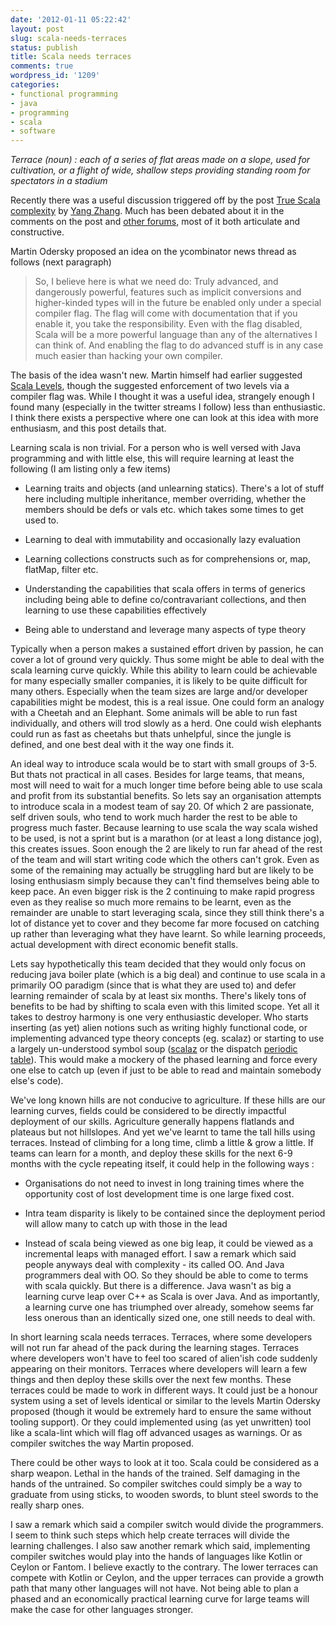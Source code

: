 ```yaml
---
date: '2012-01-11 05:22:42'
layout: post
slug: scala-needs-terraces
status: publish
title: Scala needs terraces
comments: true
wordpress_id: '1209'
categories:
- functional programming
- java
- programming
- scala
- software
---
```


_Terrace (noun) : each of a series of flat areas made on a slope, used for cultivation, or a flight of wide, shallow steps providing standing room for spectators in a stadium_
 
Recently there was a useful discussion triggered off by the post [True Scala complexity](http://yz.mit.edu/wp/true-scala-complexity/) by [Yang Zhang](https://twitter.com/#!/yaaang). Much has been debated about it in the comments on the post and [other forums](http://news.ycombinator.com/item?id=3443436), most of it both articulate and constructive.

Martin Odersky proposed an idea on the ycombinator news thread as follows (next paragraph)



> So, I believe here is what we need do: Truly advanced, and dangerously powerful, features such as implicit conversions and higher-kinded types will in the future be enabled only under a special compiler flag. The flag will come with documentation that if you enable it, you take the responsibility. Even with the flag disabled, Scala will be a more powerful language than any of the alternatives I can think of. And enabling the flag to do advanced stuff is in any case much easier than hacking your own compiler.



The basis of the idea wasn't new. Martin himself had earlier suggested [Scala Levels](http://www.scala-lang.org/node/8610), though the suggested enforcement of two levels via a compiler flag was. While I thought it was a useful idea, strangely enough I found many (especially in the twitter streams I follow) less than enthusiastic. I think there exists a perspective where one can look at this idea with more enthusiasm, and this post details that.

Learning scala is non trivial. For a person who is well versed with Java programming and with little else, this will require learning at least the following (I am listing only a few items)



	
  * Learning traits and objects (and unlearning statics). There's a lot of stuff here including multiple inheritance, member overriding, whether the members should be defs or vals etc. which takes some times to get used to.

	
  * Learning to deal with immutability and occasionally lazy evaluation

	
  * Learning collections constructs such as for comprehensions or, map, flatMap, filter etc.

	
  * Understanding the capabilities that scala offers in terms of generics including being able to define co/contravariant collections, and then learning to use these capabilities effectively

	
  * Being able to understand and leverage many aspects of type theory



Typically when a person makes a sustained effort driven by passion, he can cover a lot of ground very quickly. Thus some might be able to deal with the scala learning curve quickly. While this ability to learn could be achievable for many especially smaller companies, it is likely to be quite difficult for many others. Especially when the team sizes are large and/or developer capabilities might be modest, this is a real issue. One could form an analogy with a Cheetah and an Elephant. Some animals will be able to run fast individually, and others will trod slowly as a herd. One could wish elephants could run as fast as cheetahs but thats unhelpful, since the jungle is defined, and one best deal with it the way one finds it.

An ideal way to introduce scala would be to start with small groups of 3-5. But thats not practical in all cases. Besides for large teams, that means, most will need to wait for a much longer time before being able to use scala and profit from its substantial benefits. So lets say an organisation attempts to introduce scala in a modest team of say 20. Of which 2 are passionate, self driven souls, who tend to work much harder the rest to be able to progress much faster. Because learning to use scala the way scala wished to be used, is not a sprint but is a marathon (or at least a long distance jog), this creates issues. Soon enough the 2 are likely to run far ahead of the rest of the team and will start writing code which the others can't grok. Even as some of the remaining may actually be struggling hard but are likely to be losing enthusiasm simply because they can't find themselves being able to keep pace. An even bigger risk is the 2 continuing to make rapid progress even as they realise so much more remains to be learnt, even as the remainder are unable to start leveraging scala, since they still think there's a lot of distance yet to cover and they become far more focused on catching up rather than leveraging what they have learnt. So while learning proceeds, actual development with direct economic benefit stalls. 

Lets say hypothetically this team decided that they would only focus on reducing java boiler plate (which is a big deal) and continue to use scala in a primarily OO paradigm (since that is what they are used to) and defer learning remainder of scala by at least six months. There's likely tons of benefits to be had by shifting to scala even with this limited scope. Yet all it takes to destroy harmony is one very enthusiastic developer. Who starts inserting (as yet) alien notions such as writing highly functional code, or implementing advanced type theory concepts (eg. scalaz) or starting to use a largely un-understood symbol soup ([scalaz](http://www.cakesolutions.net/teamblogs/2011/11/19/u-s-scalaz-layout/) or the dispatch [periodic table](http://www.flotsam.nl/dispatch-periodic-table.html)). This would make a mockery of the phased learning and force every one else to catch up (even if just to be able to read and maintain somebody else's code).

We've long known hills are not conducive to agriculture. If these hills are our learning curves, fields could be considered to be directly impactful deployment of our skills. Agriculture generally happens flatlands and plateaus but not hillslopes. And yet we've learnt to tame the tall hills using terraces. Instead of climbing for a long time, climb a little & grow a little. If teams can learn for a month, and deploy these skills for the next 6-9 months with the cycle repeating itself, it could help in the following ways :




	
  * Organisations do not need to invest in long training times where the opportunity cost of lost development time is one large fixed cost.

	
  * Intra team disparity is likely to be contained since the deployment period will allow many to catch up with those in the lead

	
  * Instead of scala being viewed as one big leap, it could be viewed as a incremental leaps with managed effort. I saw a remark which said people anyways deal with complexity - its called OO. And Java programmers deal with OO. So they should be able to come to terms with scala quickly. But there is a difference. Java wasn't as big a learning curve leap over C++ as Scala is over Java. And as importantly, a learning curve one has triumphed over already, somehow seems far less onerous than an identically sized one, one still needs to deal with.



In short learning scala needs terraces. Terraces, where some developers will not run far ahead of the pack during the learning stages. Terraces where developers won't have to feel too scared of alien'ish code suddenly appearing on their monitors. Terraces where developers will learn a few things and then deploy these skills over the next few months. These terraces could be made to work in different ways. It could just be a honour system using a set of levels identical or similar to the levels Martin Odersky proposed (though it would be extremely hard to ensure the same without tooling support). Or they could implemented using (as yet unwritten) tool like a scala-lint which will flag off advanced usages as warnings. Or as compiler switches the way Martin proposed. 

There could be other ways to look at it too. Scala could be considered as a sharp weapon. Lethal in the hands of the trained. Self damaging in the hands of the untrained. So compiler switches could simply be a way to graduate from using sticks, to wooden swords, to blunt steel swords to the really sharp ones.

I saw a remark which said a compiler switch would divide the programmers. I seem to think such steps which help create terraces will divide the learning challenges. I also saw another remark which said, implementing compiler switches would play into the hands of languages like Kotlin or Ceylon or Fantom. I believe exactly to the contrary. The lower terraces can compete with Kotlin or Ceylon, and the upper terraces can provide a growth path that many other languages will not have. Not being able to plan a phased and an economically practical learning curve for large teams will make the case for other languages stronger. 





